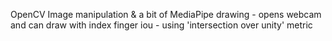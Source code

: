 OpenCV Image manipulation & a bit of MediaPipe
drawing - opens webcam and can draw with index finger
iou - using 'intersection over unity' metric
